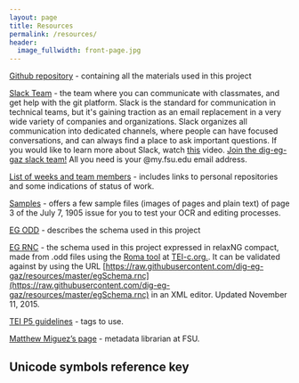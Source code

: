 ```yaml
---
layout: page
title: Resources
permalink: /resources/
header:
  image_fullwidth: front-page.jpg
---
```


[Github repository](https://github.com/dig-eg-gaz) - containing all the materials used in this project

[Slack Team](dig-eg-gaz.slack.com) - the team where you can communicate with classmates, and get help with the git platform. Slack is the standard for communication in technical teams, but it's gaining traction as an email replacement in a very wide variety of companies and organizations. Slack organizes all communication into dedicated channels, where people can have focused conversations, and can always find a place to ask important questions. If you would like to learn more about Slack, watch [this](https://www.youtube.com/watch?v=B6zVzWU95Sw) video. [Join the dig-eg-gaz slack team!](http://dig-eg-gaz.slack.com) All you need is your @my.fsu.edu email address.

[List of weeks and team members](/weeks/) - includes links to personal repositories and some indications of status of work.

[Samples](https://github.com/dig-eg-gaz/samples) - offers a few sample files (images of pages and plain text) of page 3 of the July 7, 1905 issue for you to test your OCR and editing processes.

[EG ODD](https://github.com/dig-eg-gaz/resources/blob/master/egSchema.odd) - describes the schema used in this project

[EG RNC](https://github.com/dig-eg-gaz/resources/blob/master/egSchema.rnc) - the schema used in this project expressed in relaxNG compact, made from .odd files using the [Roma tool](http://www.tei-c.org/Roma/) at [TEI-c.org.](http://www.tei-c.org/Roma/). It can be validated against by using the URL [https://raw.githubusercontent.com/dig-eg-gaz/resources/master/egSchema.rnc](https://raw.githubusercontent.com/dig-eg-gaz/resources/master/egSchema.rnc) in an XML editor. Updated November 11, 2015.

[TEI P5 guidelines](http://www.tei-c.org/release/doc/tei-p5-doc/en/html/index.html) - tags to use.

[Matthew Miguez’s page](http://myweb.fsu.edu/mmiguez/tei/index.html) - metadata librarian at FSU.

## Unicode symbols reference key
